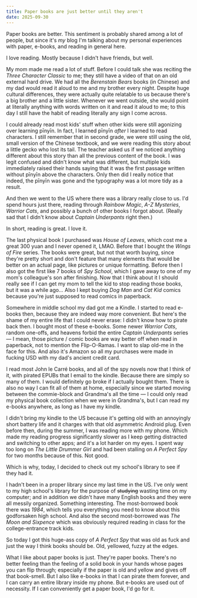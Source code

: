 ```yaml
---
title: Paper books are just better until they aren't
date: 2025-09-30
---
```


Paper books are better. This sentiment is probably shared among a lot of people, but since it's *my* blog I'm talking about my personal experiences with paper, e-books, and reading in general here.

I love reading. Mostly because I didn't have friends, but well.

My mom made me read a lot of stuff. Before I could talk she was reciting the *Three Character Classic* to me; they still have a video of that on an old external hard drive. We had all the *Berenstain Bears* books (in Chinese) and my dad would read it aloud to me and my brother every night. Despite huge cultural differences, they were actually quite relatable to us because there's a big brother and a little sister. Whenever we went outside, she would point at literally anything with words written on it and read it aloud to me; to this day I still have the habit of reading literally any sign I come across.

I could already read most kids' stuff when other kids were still agonizing over learning pīnyīn. In fact, I learned pīnyīn *after* I learned to read characters. I still remember that in second grade, we were still using the old, small version of the Chinese textbook, and we were reading this story about a little gecko who lost its tail. The teacher asked us if we noticed anything different about this story than all the previous content of the book. I was legit confused and didn't know what was different, but multiple kids immediately raised their hands saying that it was the first passage written without pīnyīn above the characters. Only then did I really notice that indeed, the pīnyīn was gone and the typography was a lot more tidy as a result.

And then we went to the US where there was a library really close to us. I'd spend hours just there, reading through *Rainbow Magic*, *A-Z Mysteries*, *Warrior Cats*, and possibly a bunch of other books I forgot about. (Really sad that I didn't know about *Captain Underpants* right then.)

In short, reading is great. I love it.

The last physical book I purchased was *House of Leaves*, which cost me a great 300 yuan and I never opened it, LMAO. Before that I bought the *Wings of Fire* series. The books were great, but not that worth buying, since they're pretty short and don't feature that many elements that would be better on an actual page, like pictures or unique formatting. Before then I also got the first like 7 books of *Spy School*, which I gave away to one of my mom's colleague's son after finishing. Now that I think about it I should really see if I can get my mom to tell the kid to stop reading those books, but it was a while ago… Also I kept buying *Dog Man* and *Cat Kid* comics because you're just supposed to read comics in paperback.

Somewhere in middle school my dad got me a Kindle. I started to read e-books then, because they are indeed way more convenient. But here's the shame of my entire life that I could never erase: I didn't know how to pirate back then. I bought most of these e-books. Some newer *Warrior Cats*, random one-offs, and heavens forbid the entire *Captain Underpants* series — I mean, those picture / comic books are way better off when read in paperback, not to mention the Flip-O-Ramas. I want to slap old-me in the face for this. And also it's Amazon so all my purchases were made in fucking USD with my dad's ancient credit card.

I read most John le Carré books, and all of the spy novels now that I think of it, with pirated EPUBs that I email to the kindle. Because there are simply so many of them. I would definitely go broke if I actually bought them. There is also no way I can fit all of them at home, especially since we started moving between the commie-block and Grandma's all the time — I could only read my physical book collection when we were in Grandma's, but I can read my e-books anywhere, as long as I have my kindle.

I didn't bring my kindle to the US because it's getting old with an annoyingly short battery life and it charges with that old asymmetric Android plug. Even before then, during the summer, I was reading more with my phone. Which made my reading progress significantly slower as I keep getting distracted and switching to other apps; and it's a lot harder on my eyes. I spent way too long on *The Little Drummer Girl* and had been stalling on *A Perfect Spy* for two months because of this. Not good.

Which is why, today, I decided to check out my school's library to see if they had it.

I hadn't been in a proper library since my last time in the US. I've only went to my high school's library for the purpose of ~~studying~~ wasting time on my computer; and in addition we didn't have many English books and they were all messily organized. Something interesting. The most-borrowed book there was *1984*, which tells you everything you need to know about this godforsaken high school. And also the second most-borrowed was *The Moon and Sixpence* which was obviously required reading in class for the college-entrance track kids.

So today I got this huge-ass copy of *A Perfect Spy* that was old as fuck and just the way I think books should be. Old, yellowed, fuzzy at the edges.

What I like about paper books is just. They're paper books. There's no better feeling than the feeling of a solid book in your hands whose pages you can flip through; especially if the paper is old and yellow and gives off that book-smell. But I also like e-books in that I can pirate them forever, and I can carry an entire library inside my phone. But e-books are used out of necessity. If I can conveniently get a paper book, I'd go for it.
